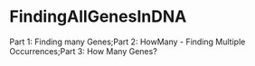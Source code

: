# FindingAllGenesInDNA
Part 1: Finding many Genes;Part 2: HowMany - Finding Multiple Occurrences;Part 3: How Many Genes?
